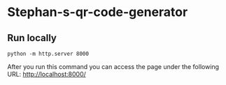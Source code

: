 # Stephan-s-qr-code-generator
## Run locally
```shell
python -m http.server 8000
```
After you run this command you can access the page under the following URL: [http://localhost:8000/](http://localhost:8000/)
